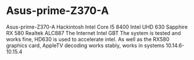 # Asus-prime-Z370-A
Asus-prime-Z370-A Hackintosh
Intel Core I5 8400
Intel UHD 630
Sapphire RX 580 
Realtek ALC887
The Internet Intel GBT
The system is tested and works fine, HD630 is used to accelerate intel. As well as the RX580 graphics card, AppleTV decoding works stably, works in systems 10.14.6-10.15.4
